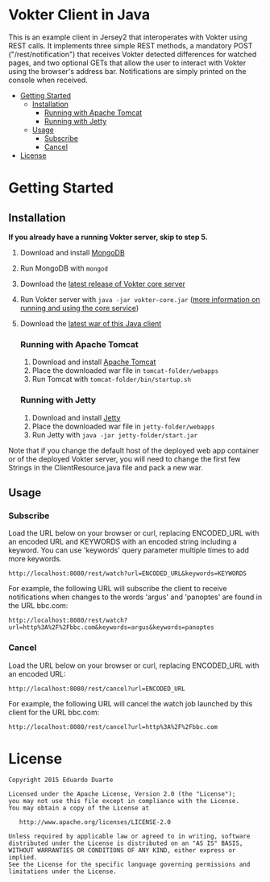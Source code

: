 # Vokter Client in Java

This is an example client in Jersey2 that interoperates with Vokter using REST calls. It implements three simple REST methods, a mandatory POST ("/rest/notification") that receives Vokter detected differences for watched pages, and two optional GETs that allow the user to interact with Vokter using the browser's address bar. Notifications are simply printed on the console when received.

- [Getting Started](#getting-started)
    + [Installation](#installation)
        * [Running with Apache Tomcat](#running-with-apache-tomcat)
        * [Running with Jetty](#running-with-jetty)
    + [Usage](#usage)
        * [Subscribe](#subscribe)
        * [Cancel](#cancel)
- [License](#license)

# Getting Started

## Installation

<b>If you already have a running Vokter server, skip to step 5.</b>

1. Download and install [MongoDB](https://www.mongodb.org/downloads)

2. Run MongoDB with ``` mongod ```

3. Download the [latest release of Vokter core server](https://github.com/vokter/vokter-core/releases/download/1.4.1/vokter-core.zip)

4. Run Vokter server with ``` java -jar vokter-core.jar ``` ([more information on running and using the core service](https://github.com/vokter/vokter-core#installation))

5. Download the [latest war of this Java client](https://github.com/vokter/vokter-core/releases/download/1.4.1/vokter-example-app-java.zip)

    ### Running with Apache Tomcat

    1. Download and install [Apache Tomcat](https://tomcat.apache.org)
    2. Place the downloaded war file in ``` tomcat-folder/webapps ```
    3. Run Tomcat with ``` tomcat-folder/bin/startup.sh ```

    ### Running with Jetty

    1. Download and install [Jetty](http://www.eclipse.org/jetty/)
    2. Place the downloaded war file in ``` jetty-folder/webapps ```
    3. Run Jetty with ``` java -jar jetty-folder/start.jar ```

Note that if you change the default host of the deployed web app container or of the deployed Vokter server, you will need to change the first few Strings in the ClientResource.java file and pack a new war.

## Usage

### Subscribe

Load the URL below on your browser or curl, replacing ENCODED_URL with an encoded URL and KEYWORDS with an encoded string including a keyword. You can use 'keywords' query parameter multiple times to add more keywords.
```
http://localhost:8080/rest/watch?url=ENCODED_URL&keywords=KEYWORDS
```

For example, the following URL will subscribe the client to receive notifications when changes to the words 'argus' and 'panoptes' are found in the URL bbc.com:
```
http://localhost:8080/rest/watch?url=http%3A%2F%2Fbbc.com&keywords=argus&keywords=panoptes
```

### Cancel

Load the URL below on your browser or curl, replacing ENCODED_URL with an encoded URL:
```
http://localhost:8080/rest/cancel?url=ENCODED_URL
```

For example, the following URL will cancel the watch job launched by this client for the URL bbc.com:
```
http://localhost:8080/rest/cancel?url=http%3A%2F%2Fbbc.com
```


# License

    Copyright 2015 Eduardo Duarte

    Licensed under the Apache License, Version 2.0 (the "License");
    you may not use this file except in compliance with the License.
    You may obtain a copy of the License at

       http://www.apache.org/licenses/LICENSE-2.0

    Unless required by applicable law or agreed to in writing, software
    distributed under the License is distributed on an "AS IS" BASIS,
    WITHOUT WARRANTIES OR CONDITIONS OF ANY KIND, either express or implied.
    See the License for the specific language governing permissions and
    limitations under the License.

